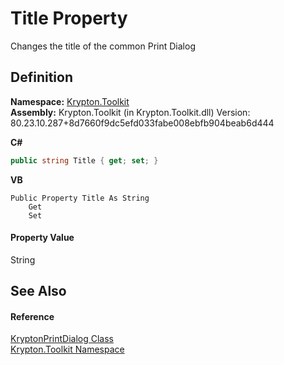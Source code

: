 # Title Property


Changes the title of the common Print Dialog



## Definition
**Namespace:** <a href="79d2eac2-21f4-54ff-7552-b20c33c30600.md">Krypton.Toolkit</a>  
**Assembly:** Krypton.Toolkit (in Krypton.Toolkit.dll) Version: 80.23.10.287+8d7660f9dc5efd033fabe008ebfb904beab6d444

**C#**
``` C#
public string Title { get; set; }
```
**VB**
``` VB
Public Property Title As String
	Get
	Set
```



#### Property Value
String

## See Also


#### Reference
<a href="ea134f77-d7c7-75c6-cba8-e16dcf9f7d54.md">KryptonPrintDialog Class</a>  
<a href="79d2eac2-21f4-54ff-7552-b20c33c30600.md">Krypton.Toolkit Namespace</a>  
